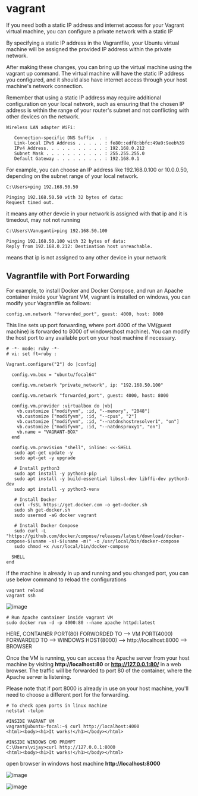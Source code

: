 # vagrant

If you need both a static IP address and internet access for your Vagrant virtual machine, you can configure a private network with a static IP

By specifying a static IP address in the Vagrantfile, your Ubuntu virtual machine will be assigned the provided IP address within the private network.

After making these changes, you can bring up the virtual machine using the vagrant up command. The virtual machine will have the static IP address you configured, and it should also have internet access through your host machine's network connection.

Remember that using a static IP address may require additional configuration on your local network, such as ensuring that the chosen IP address is within the range of your router's subnet and not conflicting with other devices on the network.

```
Wireless LAN adapter WiFi:

   Connection-specific DNS Suffix  . :
   Link-local IPv6 Address . . . . . : fe80::edf8:bbfc:49a9:9eeb%39
   IPv4 Address. . . . . . . . . . . : 192.168.0.212
   Subnet Mask . . . . . . . . . . . : 255.255.255.0
   Default Gateway . . . . . . . . . : 192.168.0.1

```

For example, you can choose an IP address like 192.168.0.100 or 10.0.0.50, depending on the subnet range of your local network.

```
C:\Users>ping 192.168.50.50

Pinging 192.168.50.50 with 32 bytes of data:
Request timed out.
```
it means any other devcie in your network is assigned with that ip and it is timedout, may not not running

```
C:\Users\Vanuganti>ping 192.168.50.100

Pinging 192.168.50.100 with 32 bytes of data:
Reply from 192.168.0.212: Destination host unreachable.
```
means that ip is not assigned to any other device in your network

## Vagrantfile with Port Forwarding

For example, to install Docker and Docker Compose, and run an Apache container inside your Vagrant VM, vagrant is installed on windows, you can modify your Vagrantfile as follows:

```
config.vm.network "forwarded_port", guest: 4000, host: 8000
```

This line sets up port forwarding, where port 4000 of the VM(guest machine) is forwarded to 8000 of windows(host machine). You can modify the host port to any available port on your host machine if necessary.

```
# -*- mode: ruby -*-
# vi: set ft=ruby :

Vagrant.configure("2") do |config|

  config.vm.box = "ubuntu/focal64"

  config.vm.network "private_network", ip: "192.168.50.100"

  config.vm.network "forwarded_port", guest: 4000, host: 8000

  config.vm.provider :virtualbox do |vb|
    vb.customize ["modifyvm", :id, "--memory", "2048"]
    vb.customize ["modifyvm", :id, "--cpus", "2"]
    vb.customize ["modifyvm", :id, "--natdnshostresolver1", "on"]
    vb.customize ["modifyvm", :id, "--natdnsproxy1", "on"]
    vb.name = "VAGRANT-BOX"
  end

  config.vm.provision "shell", inline: <<-SHELL
   sudo apt-get update -y
   sudo apt-get -y upgrade

   # Install python3
   sudo apt install -y python3-pip
   sudo apt install -y build-essential libssl-dev libffi-dev python3-dev
   sudo apt install -y python3-venv

   # Install Docker
   curl -fsSL https://get.docker.com -o get-docker.sh
   sudo sh get-docker.sh
   sudo usermod -aG docker vagrant

   # Install Docker Compose
   sudo curl -L "https://github.com/docker/compose/releases/latest/download/docker-compose-$(uname -s)-$(uname -m)" -o /usr/local/bin/docker-compose
   sudo chmod +x /usr/local/bin/docker-compose

  SHELL
end
```

if the machine is already in up  and running and you changed port, you can use below command to reload the configurations

```
vagrant reload
vagrant ssh
```

![image](https://github.com/vijay2181/vagrant/assets/66196388/98e8d827-44b5-445c-8d2d-fbef00c67e5b)

   
```
# Run Apache container inside vagrant VM
sudo docker run -d -p 4000:80 --name apache httpd:latest
```
HERE, 
CONTAINER PORT(80) FORWORDED TO --> VM PORT(4000) FORWARDED TO --> WINDOWS HOST(8000)  --> http://localhost:8000  --> BROWSER

Once the VM is running, you can access the Apache server from your host machine by visiting **http://localhost:80** or **http://127.0.0.1:80/**
in a web browser. The traffic will be forwarded to port 80 of the container, where the Apache server is listening.

Please note that if port 8000 is already in use on your host machine, you'll need to choose a different port for the forwarding.

```
# To check open ports in linux machine
netstat -tulpn
```


```
#INSIDE VAGRANT VM
vagrant@ubuntu-focal:~$ curl http://localhost:4000
<html><body><h1>It works!</h1></body></html>
```
```
#INSIDE WINDOWS CMD PROMPT
C:\Users\vijay>curl http://127.0.0.1:8000
<html><body><h1>It works!</h1></body></html>
```

open browser in windows host machine **http://localhost:8000**


![image](https://github.com/vijay2181/vagrant/assets/66196388/c8dda8c0-3cd8-4665-b1d6-54858120b683)

![image](https://github.com/vijay2181/vagrant/assets/66196388/19cfaad4-7895-458a-8e93-4fa06a902504)
